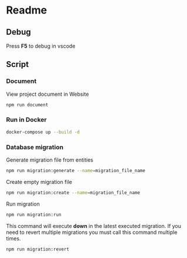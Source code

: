 # Readme

## Debug

Press **F5** to debug in vscode

## Script

### Document

View project document in Website

```bash
npm run document
```

### Run in Docker

```bash
docker-compose up --build -d
```

### Database migration

Generate migration file from entities

```bash
npm run migration:generate --name=migration_file_name
```

Create empty migration file

```bash
npm run migration:create --name=migration_file_name
```

Run migration

```bash
npm run migration:run
```

This command will execute **down** in the latest executed migration. If you need to revert multiple migrations you must call this command multiple times.

```bash
npm run migration:revert
```
